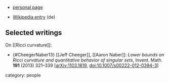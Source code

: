 
* [personal page](https://sites.math.northwestern.edu/~anaber/)

* [Wikipedia entry](https://de.wikipedia.org/wiki/Aaron_Naber) (de)

## Selected writings

On [[Ricci curvature]]:


* {#CheegerNaber13} [[Jeff Cheeger]], [[Aaron Naber]]: *Lower bounds on Ricci curvature and quantitative behavior of singular sets*,  Invent. Math. **191** (2013) 321–339 &lbrack;[arXiv:1103.1819](https://arxiv.org/abs/1103.1819), [doi:10.1007/s00222-012-0394-3](https://doi.org/10.1007/s00222-012-0394-3)&rbrack;


category: people

